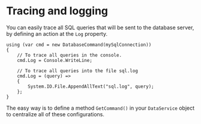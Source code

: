 # Tracing and logging

You can easily trace all SQL queries that will be sent to the database server, 
by defining an action at the `Log` property.

```CSharp
using (var cmd = new DatabaseCommand(mySqlConnection))
{
    // To trace all queries in the console.
    cmd.Log = Console.WriteLine;    

    // To trace all queries into the file sql.log
    cmd.Log = (query) =>
    {
        System.IO.File.AppendAllText("sql.log", query);
    };
}
```

The easy way is to define a method `GetCommand()` in your `DataService` object 
to centralize all of these configurations.